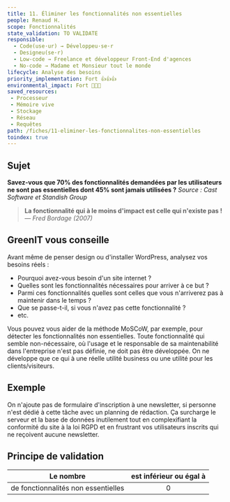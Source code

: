 ```yaml
---
title: 11. Éliminer les fonctionnalités non essentielles
people: Renaud H.
scope: Fonctionnalités
state_validation: TO VALIDATE
responsible:
  - Code(use·ur) → Développeu·se·r
  - Designeu(se·r)
  - Low-code → Freelance et développeur Front-End d'agences
  - No-code → Madame et Monsieur tout le monde
lifecycle: Analyse des besoins
priority_implementation: Fort 👍👍👍
environmental_impact: Fort 🌱🌱🌱
saved_resources:
 - Processeur
 - Mémoire vive
 - Stockage
 - Réseau
 - Requêtes
path: /fiches/11-eliminer-les-fonctionnalites-non-essentielles
toindex: true
---
```


## Sujet

**Savez-vous que 70% des fonctionnalités demandées par les utilisateurs ne sont pas essentielles dont 45% sont jamais utilisées ?**
*Source : Cast Software et Standish Group*

> **La fonctionnalité qui à le moins d'impact est celle qui n'existe pas !**  
> _— Fred Bordage (2007)_

## GreenIT vous conseille

Avant même de penser design ou d'installer WordPress, analysez vos besoins réels :
- Pourquoi avez-vous besoin d'un site internet ? 
- Quelles sont les fonctionnalités nécessaires pour arriver à ce but ? 
- Parmi ces fonctionnalités quelles sont celles que vous n'arriverez pas à maintenir dans le temps ?
- Que se passe-t-il, si vous n'avez pas cette fonctionnalité ?
- etc.

Vous pouvez vous aider de la méthode MoSCoW, par exemple, pour détecter les fonctionnalités non essentielles. Toute fonctionnalité qui semble non-nécessaire, où l'usage et le responsable de sa maintenabilité dans l'entreprise n'est pas définie, ne doit pas être développée. On ne développe que ce qui à une réelle utilité business ou une utilité pour les clients/visiteurs.

## Exemple

On n'ajoute pas de formulaire d'inscription à une newsletter, si personne n'est dédié à cette tâche avec un planning de rédaction. Ça surcharge le serveur et la base de données inutilement tout en complexifiant la conformité du site à la loi RGPD et en frustrant vos utilisateurs inscrits qui ne reçoivent aucune newsletter.

## Principe de validation

| Le nombre |     est inférieur ou égal à   |  
|-------------------|:-------------------------:|
| de fonctionnalités non essentielles |  0 |
